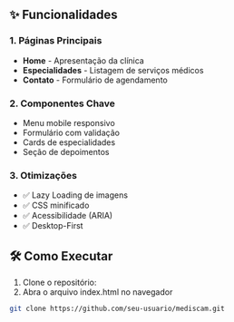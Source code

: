 
## ✨ Funcionalidades

### 1. **Páginas Principais**
- **Home** - Apresentação da clínica
- **Especialidades** - Listagem de serviços médicos
- **Contato** - Formulário de agendamento

### 2. **Componentes Chave**
- Menu mobile responsivo
- Formulário com validação
- Cards de especialidades
- Seção de depoimentos

### 3. **Otimizações**
- ✅ Lazy Loading de imagens
- ✅ CSS minificado
- ✅ Acessibilidade (ARIA)
- ✅ Desktop-First

## 🛠 Como Executar

1. Clone o repositório:
2. Abra o arquivo index.html no navegador
```bash
git clone https://github.com/seu-usuario/mediscam.git
